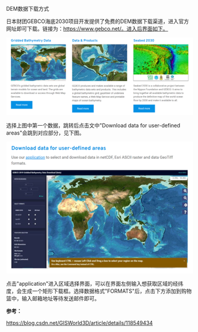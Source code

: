 DEM数据下载方式

日本财团GEBCO海底2030项目开发提供了免费的DEM数据下载渠道，进入官方网址即可下载。链接为：https://www.gebco.net/。进入后界面如下。

![image-20240419165130115](./DEM数据下载方式.assets/image-20240419165130115.png)

选择上图中第一个数据，跳转后点击文中"Download data for user-defined areas"会跳到对应部分，见下图。

![image-20240419165245222](./DEM数据下载方式.assets/image-20240419165245222.png)

点击"application"进入区域选择界面，可以在界面左侧输入想获取区域的经纬度，会生成一个矩形下载框。选择数据格式"FORMATS"后，点击下方添加到购物篮中，输入邮箱地址等待发送邮件即可。

**参考：**

https://blog.csdn.net/GISWorld3D/article/details/118549434

